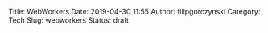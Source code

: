 Title: WebWorkers
Date: 2019-04-30 11:55
Author: filipgorczynski
Category: Tech
Slug: webworkers
Status: draft


